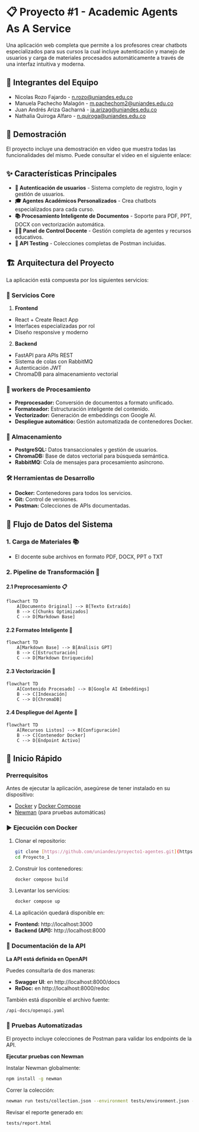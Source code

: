 # 📋 Proyecto #1 - Academic Agents As A Service

Una aplicación web completa que permite a los profesores crear chatbots especializados para sus cursos la cual incluye autenticación y manejo de usuarios y carga de materiales procesados automáticamente a través de una interfaz intuitiva y moderna.

## 👥 Integrantes del Equipo

- Nicolas Rozo Fajardo - n.rozo@uniandes.edu.co
- Manuela Pachecho Malagón - m.pachechom2@uniandes.edu.co
- Juan Andrés Ariza Gacharná - ja.arizag@uniandes.edu.co
- Nathalia Quiroga Alfaro - n.quiroga@uniandes.edu.co

## 🎥 Demostración

El proyecto incluye una demostración en video que muestra todas las funcionalidades del mismo. Puede consultar el video en el siguiente enlace:

## ✨ Características Principales

- **🔐 Autenticación de usuarios** - Sistema completo de registro, login y gestión de usuarios.
- **🎓 Agentes Académicos Personalizados** - Crea chatbots especializados para cada curso.
- **📚 Procesamiento Inteligente de Documentos** - Soporte para PDF, PPT, DOCX con vectorización automática.
- **👨‍🏫 Panel de Control Docente** - Gestión completa de agentes y recursos educativos.
- **🧪 API Testing** - Colecciones completas de Postman incluidas.

## 🏗️ Arquitectura del Proyecto

La aplicación está compuesta por los siguientes servicios:

### 🎯 Servicios Core
1. **Frontend**

- React + Create React App
- Interfaces especializadas por rol
- Diseño responsive y moderno

2. **Backend**

- FastAPI para APIs REST
- Sistema de colas con RabbitMQ
- Autenticación JWT
- ChromaDB para almacenamiento vectorial

### 🔄 workers de Procesamiento
- **Preprocesador:** Conversión de documentos a formato unificado.
- **Formateador:** Estructuración inteligente del contenido.
- **Vectorizador:** Generación de embeddings con Google AI.
- **Despliegue automático:** Gestión automatizada de contenedores Docker.

### 💾 Almacenamiento
- **PostgreSQL:** Datos transaccionales y gestión de usuarios.
- **ChromaDB:** Base de datos vectorial para búsqueda semántica.
- **RabbitMQ:** Cola de mensajes para procesamiento asíncrono.

### 🛠️ Herramientas de Desarrollo
- **Docker:** Contenedores para todos los servicios.
- **Git:** Control de versiones.
- **Postman:** Colecciones de APIs documentadas.

## 🔄 Flujo de Datos del Sistema

### 1. Carga de Materiales 📚

- El docente sube archivos en formato PDF, DOCX, PPT o TXT

### 2. Pipeline de Transformación 🔄

#### 2.1 Preprocesamiento 📋

```mermaid
flowchart TD
    A[Documento Original] --> B[Texto Extraído]
    B --> C[Chunks Optimizados]
    C --> D[Markdown Base]
```

#### 2.2 Formateo Inteligente 🎨

```mermaid
flowchart TD
    A[Markdown Base] --> B[Análisis GPT]
    B --> C[Estructuración]
    C --> D[Markdown Enriquecido]
```

#### 2.3 Vectorización 🧮

```mermaid
flowchart TD
    A[Contenido Procesado] --> B[Google AI Embeddings]
    B --> C[Indexación]
    C --> D[ChromaDB]
```

#### 2.4 Despliegue del Agente 🚀

```mermaid
flowchart TD
    A[Recursos Listos] --> B[Configuración]
    B --> C[Contenedor Docker]
    C --> D[Endpoint Activo]
```

## 🚀 Inicio Rápido

### Prerrequisitos

Antes de ejecutar la aplicación, asegúrese de tener instalado en su dispositivo:
- [Docker](https://docs.docker.com/get-docker/) y [Docker Compose](https://docs.docker.com/compose/)
- [Newman](https://www.npmjs.com/package/newman) (para pruebas automáticas)

### ▶️ Ejecución con Docker
1. Clonar el repositorio:
   ```bash
   git clone [https://github.com/uniandes/proyecto1-agentes.git](https://github.com/ISIS-4426-Team-4-Babys/Project_1.git)
   cd Proyecto_1
     ```
2. Construir los contenedores:
   ```bash
   docker compose build
     ```
3. Levantar los servicios:
   ```bash
   docker compose up
     ```   
4. La aplicación quedará disponible en:
- **Frontend:** http://localhost:3000
- **Backend (API):** http://localhost:8000

### 📖 Documentación de la API

**La API está definida en OpenAPI**

Puedes consultarla de dos maneras:

- **Swagger UI**: en http://localhost:8000/docs
- **ReDoc:** en http://localhost:8000/redoc

También está disponible el archivo fuente:
```bash
/api-docs/openapi.yaml
```

### 🧪 Pruebas Automatizadas

El proyecto incluye colecciones de Postman para validar los endpoints de la API.

**Ejecutar pruebas con Newman**

Instalar Newman globalmente:
```bash
npm install -g newman
```

Correr la colección:
```bash
newman run tests/collection.json --environment tests/environment.json --reporters cli,html --reporter-html-export tests/report.html
```

Revisar el reporte generado en:
```bash
tests/report.html
```

